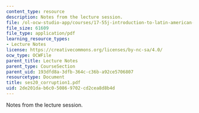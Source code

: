 ```yaml
---
content_type: resource
description: Notes from the lecture session.
file: /ol-ocw-studio-app/courses/17-55j-introduction-to-latin-american-studies-fall-2006/2de201dab6c050869702cd2cea8d8b4d_ses20_corruption1.pdf
file_size: 61609
file_type: application/pdf
learning_resource_types:
- Lecture Notes
license: https://creativecommons.org/licenses/by-nc-sa/4.0/
ocw_type: OCWFile
parent_title: Lecture Notes
parent_type: CourseSection
parent_uid: 193dfd8a-3dfb-364c-c36b-a92ce5706807
resourcetype: Document
title: ses20_corruption1.pdf
uid: 2de201da-b6c0-5086-9702-cd2cea8d8b4d
---
```

Notes from the lecture session.